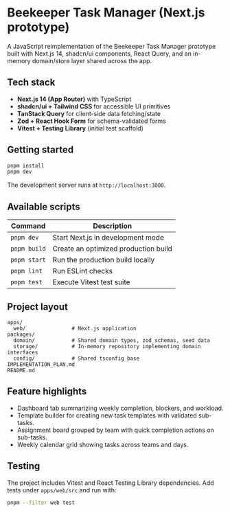 # Beekeeper Task Manager (Next.js prototype)

A JavaScript reimplementation of the Beekeeper Task Manager prototype built with Next.js 14, shadcn/ui components, React Query, and an in-memory domain/store layer shared across the app.

## Tech stack

- **Next.js 14 (App Router)** with TypeScript
- **shadcn/ui + Tailwind CSS** for accessible UI primitives
- **TanStack Query** for client-side data fetching/state
- **Zod + React Hook Form** for schema-validated forms
- **Vitest + Testing Library** (initial test scaffold)

## Getting started

```bash
pnpm install
pnpm dev
```

The development server runs at `http://localhost:3000`.

## Available scripts

| Command | Description |
| --- | --- |
| `pnpm dev` | Start Next.js in development mode |
| `pnpm build` | Create an optimized production build |
| `pnpm start` | Run the production build locally |
| `pnpm lint` | Run ESLint checks |
| `pnpm test` | Execute Vitest test suite |

## Project layout

```
apps/
  web/               # Next.js application
packages/
  domain/            # Shared domain types, zod schemas, seed data
  storage/           # In-memory repository implementing domain interfaces
  config/            # Shared tsconfig base
IMPLEMENTATION_PLAN.md
README.md
```

## Feature highlights

- Dashboard tab summarizing weekly completion, blockers, and workload.
- Template builder for creating new task templates with validated sub-tasks.
- Assignment board grouped by team with quick completion actions on sub-tasks.
- Weekly calendar grid showing tasks across teams and days.

## Testing

The project includes Vitest and React Testing Library dependencies. Add tests under `apps/web/src` and run with:

```bash
pnpm --filter web test
```
